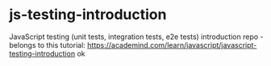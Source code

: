 # js-testing-introduction
JavaScript testing (unit tests, integration tests, e2e tests) introduction repo - belongs to this tutorial: https://academind.com/learn/javascript/javascript-testing-introduction
ok
